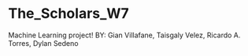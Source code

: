 # The_Scholars_W7
 Machine Learning project! BY: Gian Villafane, Taisgaly Velez, Ricardo A. Torres, Dylan Sedeno
